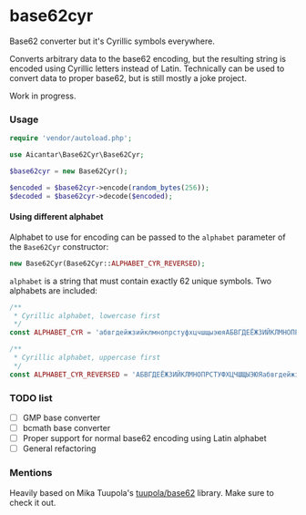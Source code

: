 # base62cyr

Base62 converter but it's Cyrillic symbols everywhere.

Converts arbitrary data to the base62 encoding, but the resulting string is encoded using Cyrillic letters
instead of Latin. Technically can be used to convert data to proper base62, but is still mostly a joke project.

Work in progress.

### Usage

```php
require 'vendor/autoload.php';

use Aicantar\Base62Cyr\Base62Cyr;

$base62cyr = new Base62Cyr();

$encoded = $base62cyr->encode(random_bytes(256));
$decoded = $base62cyr->decode($encoded);
```

#### Using different alphabet

Alphabet to use for encoding can be passed to the `alphabet` parameter of the `Base62Cyr` constructor:

```php
new Base62Cyr(Base62Cyr::ALPHABET_CYR_REVERSED);
```

`alphabet` is a string that must contain exactly 62 unique symbols. Two alphabets are included:

```php
/**
 * Cyrillic alphabet, lowercase first
 */
const ALPHABET_CYR = 'абвгдейжзийклмнопрстуфхцчшщыэюяАБВГДЕЁЖЗИЙКЛМНОПРСТУФХЦЧШЩЫЭЮЯ';

/**
 * Cyrillic alphabet, uppercase first
 */
const ALPHABET_CYR_REVERSED = 'АБВГДЕЁЖЗИЙКЛМНОПРСТУФХЦЧШЩЫЭЮЯабвгдейжзийклмнопрстуфхцчшщыэюя';
```

### TODO list

- [ ] GMP base converter
- [ ] bcmath base converter
- [ ] Proper support for normal base62 encoding using Latin alphabet
- [ ] General refactoring

### Mentions

Heavily based on Mika Tuupola's [tuupola/base62][0] library. Make sure to check it out.

[0]: https://github.com/tuupola/base62